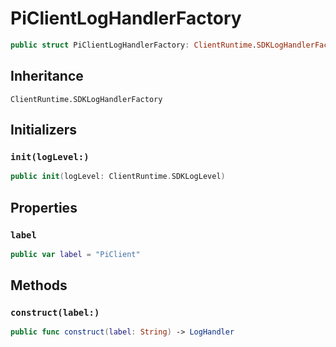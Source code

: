 # PiClientLogHandlerFactory

``` swift
public struct PiClientLogHandlerFactory: ClientRuntime.SDKLogHandlerFactory 
```

## Inheritance

`ClientRuntime.SDKLogHandlerFactory`

## Initializers

### `init(logLevel:)`

``` swift
public init(logLevel: ClientRuntime.SDKLogLevel) 
```

## Properties

### `label`

``` swift
public var label = "PiClient"
```

## Methods

### `construct(label:)`

``` swift
public func construct(label: String) -> LogHandler 
```
